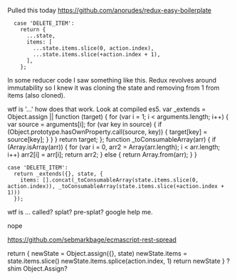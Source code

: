 Pulled this today https://github.com/anorudes/redux-easy-boilerplate
```
  case 'DELETE_ITEM':
    return {
      ...state,
      items: [
        ...state.items.slice(0, action.index),
        ...state.items.slice(+action.index + 1),
      ],
    };
```

In some reducer code I saw something like this. Redux revolves around immutability so I knew it was cloning the state and removing from 1 from items (also cloned).


wtf is '...' how does that work. Look at compiled es5.
    var _extends = Object.assign || function (target) { for (var i = 1; i < arguments.length; i++) { var source = arguments[i]; for (var key in source) { if (Object.prototype.hasOwnProperty.call(source, key)) { target[key] = source[key]; } } } return target; };
    function _toConsumableArray(arr) { if (Array.isArray(arr)) { for (var i = 0, arr2 = Array(arr.length); i < arr.length; i++) arr2[i] = arr[i]; return arr2; } else { return Array.from(arr); } }

    case 'DELETE_ITEM':
      return _extends({}, state, {
        items: [].concat(_toConsumableArray(state.items.slice(0, action.index)), _toConsumableArray(state.items.slice(+action.index + 1)))
      });

wtf is ... called? splat? pre-splat? google help me.

nope

https://github.com/sebmarkbage/ecmascript-rest-spread

return {
  newState = Object.assign({}, state)
  newState.items = state.items.slice()
  newState.items.splice(action.index, 1)
  return newState
}
? shim Object.Assign?